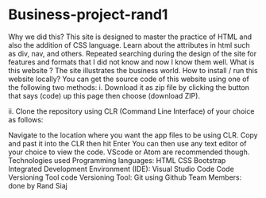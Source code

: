 # Business-project-rand1

Why we did this?
This site is designed to master the practice of HTML and also the addition of CSS language.
Learn about the attributes in html such as div, nav, and others.
Repeated searching during the design of the site for features and formats that I did not know and now I know them well.
What is this website ?
The site illustrates the business world.
How to install / run this website locally?
You can get the source code of this website using one of the following two methods:
i. Download it as zip file by clicking the button that says (code) up this page then choose (download ZIP).

ii. Clone the repository using CLR (Command Line Interface) of your choice as follows:

Navigate to the location where you want the app files to be using CLR.
Copy and past it into the CLR then hit Enter
You can then use any text editor of your choice to view the code. VScode or Atom are recommended though.
Technologies used
Programming languages:
HTML
CSS
Bootstrap
Integrated Development Environment (IDE):
Visual Studio Code
Code Versioning Tool
code Versioning Tool:
Git using Github
Team Members:
done by Rand Siaj
